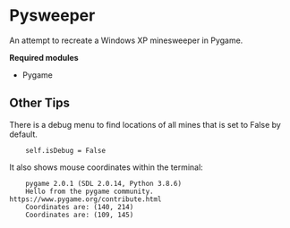 # Pysweeper

An attempt to recreate a Windows XP minesweeper in Pygame.

**Required modules**
- Pygame

## Other Tips
There is a debug menu to find locations of all mines that is set to False by default.

        self.isDebug = False

It also shows mouse coordinates within the terminal:

        pygame 2.0.1 (SDL 2.0.14, Python 3.8.6)
        Hello from the pygame community. https://www.pygame.org/contribute.html
        Coordinates are: (140, 214)
        Coordinates are: (109, 145)
